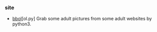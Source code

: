 ### site
- [bbol](ffff75.com)[ol.py]
	Grab some adult pictures from some adult websites by python3.
